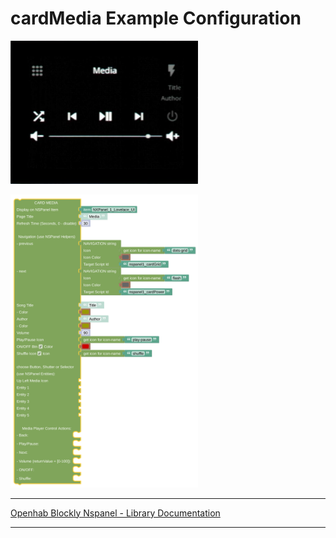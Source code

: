 # cardMedia Example Configuration

[<img src="img/lovelaceUI_cardMedia.jpg" width="300">](img/blockLibrary_nspanel_cards_cardPower.jpg)

[<img src="img/openhab_scripts_nspanel1_cardMedia.png" width="300">](img/openhab_scripts_nspanel1_cardMedia.png)

---

[Openhab Blockly Nspanel - Library Documentation](README.md)

---
